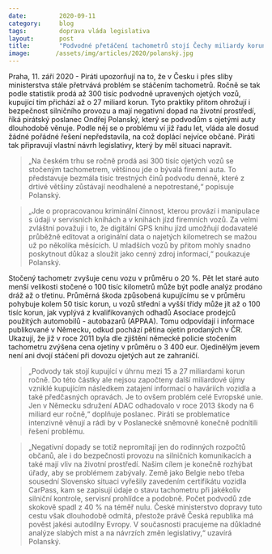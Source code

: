 ```yaml
---
date:         2020-09-11
category:     blog
tags:         doprava vláda legislativa
layout:       post
title:        "Podvodné přetáčení tachometrů stojí Čechy miliardy korun ročně, vláda s tím nic nedělá. Piráti připravují vlastní řešení"
image:       /assets/img/articles/2020/polanský.jpg
---
```



Praha, 11. září 2020 - Piráti upozorňují na to, že v Česku i přes sliby ministerstva stále přetrvává problém se stáčením tachometrů. Ročně se tak podle statistik prodá až 300 tisíc podvodně upravených ojetých vozů, kupující tím přichází až o 27 miliard korun. Tyto praktiky přitom ohrožují i bezpečnost silničního provozu a mají negativní dopad na životní prostředí, říká pirátský poslanec Ondřej Polanský, který se podvodům s ojetými auty dlouhodobě věnuje. Podle něj se o problému ví již řadu let, vláda ale dosud žádné pořádné řešení nepředstavila, na což doplácí nejvíce občané. Piráti tak připravují vlastní návrh legislativy, který by měl situaci napravit.


 > „Na českém trhu se ročně prodá asi 300 tisíc ojetých vozů se stočeným tachometrem, většinou jde o bývalá firemní auta. To představuje bezmála tisíc trestných činů podvodu denně, které z drtivé většiny zůstávají neodhalené a nepotrestané,“ popisuje Polanský.


 > „Jde o propracovanou kriminální činnost, kterou provází i manipulace s údaji v servisních knihách a v knihách jízd firemních vozů. Za velmi zvláštní považuji i to, že digitální GPS knihu jízd umožňují dodavatelé průběžně editovat a originální data o najetých kilometrech se mažou už po několika měsících. U mladších vozů by přitom mohly snadno poskytnout důkaz a sloužit jako cenný zdroj informací,“ poukazuje Polanský.


Stočený tachometr zvyšuje cenu vozu v průměru o 20 %. Pět let staré auto menší velikosti stočené o 100 tisíc kilometrů může být podle analýz prodáno dráž až o třetinu. Průměrná škoda způsobená kupujícímu se v průměru pohybuje kolem 50 tisíc korun, u vozů střední a vyšší třídy může jít až o 100 tisíc korun, jak vyplývá z kvalifikovaných odhadů Asociace prodejců použitých automobilů - autobazarů (APPAA). Tomu odpovídají i informace publikované v Německu, odkud pochází pětina ojetin prodaných v ČR. Ukazují, že již v roce 2011 byla dle zjištění německé policie stočením tachometru zvýšena cena ojetiny v průměru o 3 400 eur. Ojedinělým jevem není ani dvojí stáčení při dovozu ojetých aut ze zahraničí.
 

 > „Podvody tak stojí kupující v úhrnu mezi 15 a 27 miliardami korun ročně. Do této částky ale nejsou započteny další miliardové újmy vzniklé kupujícím následkem zatajení informací o haváriích vozidla a také předčasných opravách. Je to ovšem problém celé Evropské unie. Jen v Německu sdružení ADAC odhadovalo v roce 2013 škody na 6 miliard eur ročně,“ doplňuje poslanec. Piráti se problematice intenzivně věnují a rádi by v Poslanecké sněmovně konečně podnítili řešení problému.


 > „Negativní dopady se totiž nepromítají jen do rodinných rozpočtů občanů, ale i do bezpečnosti provozu na silničních komunikacích a také mají vliv na životní prostředí. Našim cílem je konečně rozhýbat úřady, aby se problémem zabývaly. Země jako Belgie nebo třeba sousední Slovensko situaci vyřešily zavedením certifikátu vozidla CarPass, kam se zapisují údaje o stavu tachometru při jakékoliv silniční kontrole, servisní prohlídce a podobně. Počet podvodů zde skokově spadl z 40 % na téměř nulu.  České ministerstvo dopravy tuto cestu však dlouhodobě odmítá, přestože právě Česká republika má pověst jakési autodílny Evropy. V současnosti pracujeme na důkladné analýze slabých míst a na návrzích změn legislativy,“ uzavírá Polanský.
